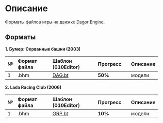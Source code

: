 # Описание

Форматы файлов игры на движке Dagor Engine.

## Форматы

**1. Бумер: Сорванные башни (2003)**

| № | Формат файла       | Шаблон (010Editor)     | Прогресс     |  | Описание |
| :--- | :--------- | :----------- | :---------- | :---------- | :---------- |
| 1 | .bhm        | [DAG.bt]()        | **50%**      |          | модели  |

**2. Lada Racing Club (2006)**

| № | Формат файла       | Шаблон (010Editor)     | Прогресс     |  | Описание |
| :--- | :--------- | :----------- | :---------- | :---------- | :---------- |
| 1 | .bhm        | [GRP.bt]()        | **10%**      |          | модели
